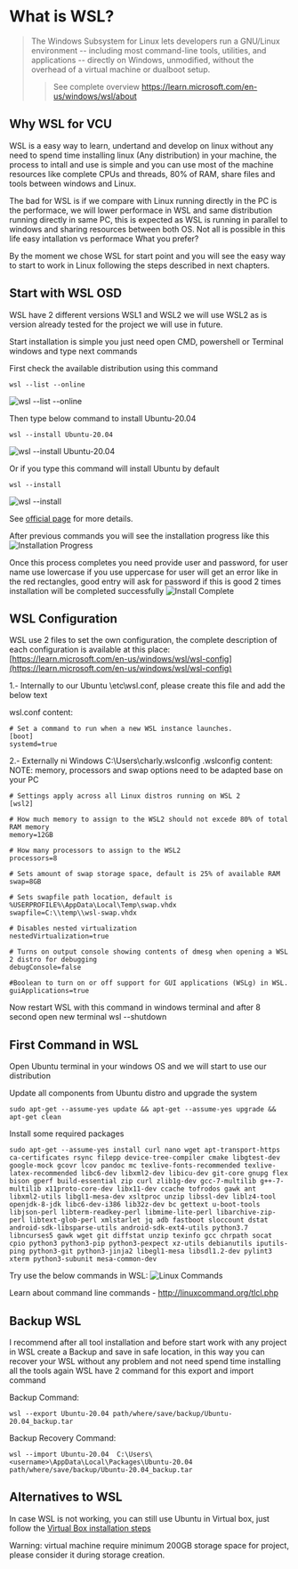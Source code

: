 # What is WSL? 

> The Windows Subsystem for Linux lets developers run a GNU/Linux environment -- including most command-line tools, utilities, and applications -- directly on Windows, unmodified, without the overhead of a virtual machine 
or dualboot setup.
>> See complete overview <https://learn.microsoft.com/en-us/windows/wsl/about> 


## Why WSL for VCU

WSL is a easy way to learn, undertand and develop on linux without any need to spend time installing linux (Any distribution) in your machine, the process to intall and use is simple and you can use most of the machine resources like complete CPUs and threads, 80% of RAM, share files and tools between windows and Linux.  

The bad for WSL is if we compare with Linux running directly in the PC is the performace, we will  lower performace in WSL and same distribution running directly in same PC, this is expected as WSL is running in parallel to windows and sharing resources between both OS. 
Not all is possible in this life easy intallation vs performace What you prefer? 

By the moment we chose WSL for start point and you will see the easy way to start to work in Linux following the steps described in next chapters.
	
## Start with WSL OSD
	
WSL have 2 different versions WSL1 and WSL2 we will use WSL2  as is version already tested for the project we will use in future. 

Start installation is simple you just need open CMD, powershell or Terminal windows and type next commands

First check the available distribution using this command 

```
wsl --list --online
```

![wsl --list --online](./media/image.png)

Then type below command to install Ubuntu-20.04

```
wsl --install Ubuntu-20.04
```

![wsl --install Ubuntu-20.04](./media/image-1.png)

Or if you type this command will install Ubuntu by default  

```
wsl --install
```

![wsl --install](./media/image-2.png)

See [official page](https://learn.microsoft.com/en-us/windows/wsl/install) for more details. 


After previous commands you will see the installation progress like this 
![Installation Progress](./media/image-3.png)

Once this process completes you need provide user and password, for user name use lowercase if you use uppercase for user will get an error like in the red rectangles, good entry will ask for password if this is good 2 times installation will be completed successfully 
![Install Complete](./media/image-4.png)

	
##  WSL Configuration
WSL use 2 files to set the own configuration, the complete description of each configuration is available at this place: [https://learn.microsoft.com/en-us/windows/wsl/wsl-config](https://learn.microsoft.com/en-us/windows/wsl/wsl-config)

1.- Internally to our Ubuntu \etc\wsl.conf, please create this file and add the below text

wsl.conf content:

```
# Set a command to run when a new WSL instance launches.
[boot]
systemd=true
```

2.- Externally ni Windows C:\Users\charly\.wslconfig
.wslconfig content: NOTE: memory, processors and swap options need to be adapted base on your PC

```
# Settings apply across all Linux distros running on WSL 2
[wsl2]
	
# How much memory to assign to the WSL2 should not excede 80% of total RAM memory
memory=12GB
	
# How many processors to assign to the WSL2 
processors=8
	
# Sets amount of swap storage space, default is 25% of available RAM
swap=8GB
	
# Sets swapfile path location, default is %USERPROFILE%\AppData\Local\Temp\swap.vhdx
swapfile=C:\\temp\\wsl-swap.vhdx
	
# Disables nested virtualization
nestedVirtualization=true
	
# Turns on output console showing contents of dmesg when opening a WSL 2 distro for debugging
debugConsole=false
	
#Boolean to turn on or off support for GUI applications (WSLg) in WSL.
guiApplications=true
```

Now restart WSL with this command  in windows terminal and after 8 second open new terminal 
wsl --shutdown

##  First Command in WSL
Open Ubuntu terminal in your windows OS and we will start to use our distribution 

Update all components from Ubuntu distro and upgrade the system

```
sudo apt-get --assume-yes update && apt-get --assume-yes upgrade && apt-get clean
```

Install some required packages

```
sudo apt-get --assume-yes install curl nano wget apt-transport-https ca-certificates rsync filepp device-tree-compiler cmake libgtest-dev google-mock gcovr lcov pandoc mc texlive-fonts-recommended texlive-latex-recommended libc6-dev libxml2-dev libicu-dev git-core gnupg flex bison gperf build-essential zip curl zlib1g-dev gcc-7-multilib g++-7-multilib x11proto-core-dev libx11-dev ccache tofrodos gawk ant libxml2-utils libgl1-mesa-dev xsltproc unzip libssl-dev liblz4-tool openjdk-8-jdk libc6-dev-i386 lib32z-dev bc gettext u-boot-tools libjson-perl libterm-readkey-perl libmime-lite-perl libarchive-zip-perl libtext-glob-perl xmlstarlet jq adb fastboot sloccount dstat android-sdk-libsparse-utils android-sdk-ext4-utils python3.7 libncurses5 gawk wget git diffstat unzip texinfo gcc chrpath socat cpio python3 python3-pip python3-pexpect xz-utils debianutils iputils-ping python3-git python3-jinja2 libegl1-mesa libsdl1.2-dev pylint3 xterm python3-subunit mesa-common-dev
```

Try use the below commands in WSL:
![Linux Commands](./media/image-5.png)
	
Learn about command line commands - http://linuxcommand.org/tlcl.php
	
##  Backup WSL
I recommend after all tool installation and before start work with any project in WSL create a Backup and save in safe location, in this way you can recover your WSL without any problem and not need spend time installing all the tools again
WSL have 2 command for this export and import command 

Backup Command:
```
wsl --export Ubuntu-20.04 path/where/save/backup/Ubuntu-20.04_backup.tar
```

Backup Recovery Command:

```
wsl --import Ubuntu-20.04  C:\Users\<username>\AppData\Local\Packages\Ubuntu-20.04 path/where/save/backup/Ubuntu-20.04_backup.tar
```
		
##  Alternatives to WSL
In case WSL is not working, you can still use Ubuntu in Virtual box, just follow the [Virtual Box installation steps](https://ubuntu.com/tutorials/how-to-run-ubuntu-desktop-on-a-virtual-machine-using-virtualbox#1-overview) 

Warning: virtual machine require minimum 200GB storage space for project, please consider it during storage creation.

